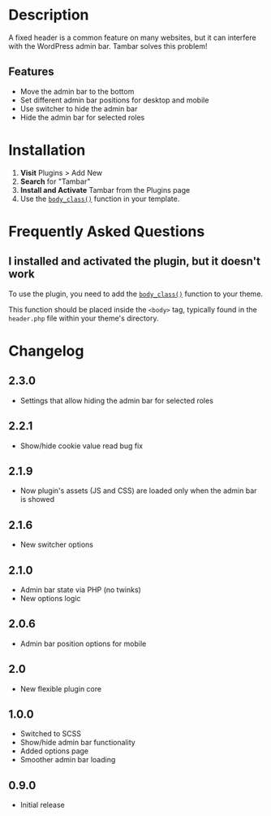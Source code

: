 # Description

A fixed header is a common feature on many websites, but it can interfere with the WordPress admin bar. Tambar solves this problem!

## Features

* Move the admin bar to the bottom
* Set different admin bar positions for desktop and mobile
* Use switcher to hide the admin bar
* Hide the admin bar for selected roles

# Installation

1. **Visit** Plugins > Add New
1. **Search** for "Tambar"
1. **Install and Activate** Tambar from the Plugins page
1. Use the [`body_class()`](https://developer.wordpress.org/reference/functions/body_class/) function in your template.

# Frequently Asked Questions

## I installed and activated the plugin, but it doesn't work

To use the plugin, you need to add the [`body_class()`](https://developer.wordpress.org/reference/functions/body_class/) function to your theme.

This function should be placed inside the `<body>` tag, typically found in the `header.php` file within your theme's directory.

# Changelog

 ## 2.3.0
* Settings that allow hiding the admin bar for selected roles

## 2.2.1
* Show/hide cookie value read bug fix

## 2.1.9
* Now plugin's assets (JS and CSS) are loaded only when the admin bar is showed

## 2.1.6
* New switcher options

## 2.1.0
* Admin bar state via PHP (no twinks)
* New options logic

## 2.0.6
* Admin bar position options for mobile

## 2.0
* New flexible plugin core

## 1.0.0
* Switched to SCSS
* Show/hide admin bar functionality
* Added options page
* Smoother admin bar loading

## 0.9.0
* Initial release